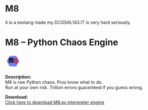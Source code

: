 # M8
it is a esolang made my DCGSAL143.IT is very hard seriously.
# M8 – Python Chaos Engine

![M8 Project Image](./m_20250816_153903_0000.jpeg)

**Description:**  
M8 is raw Python chaos. Pros know what to do.  
Run at your own risk. Trillion errors guaranteed if you guess wrong.  

**Download:**  
[Click here to download M8.py interpreter engine](./m8.py)
